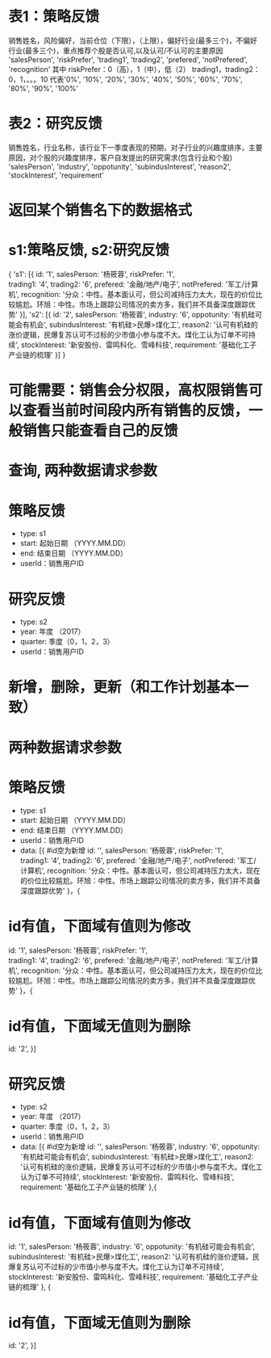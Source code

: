 # 表1：策略反馈
销售姓名，风险偏好，当前仓位（下限），（上限），偏好行业(最多三个)，不偏好行业(最多三个)，重点推荐个股是否认可,以及认可/不认可的主要原因
'salesPerson', 'riskPrefer', 'trading1', 'trading2', 'prefered', 'notPrefered', 'recognition'
其中 riskPrefer：0（高），1（中），低（2）
trading1，trading2：0，1，。。。10 代表'0%', '10%', '20%', '30%', '40%', '50%', '60%', '70%', '80%', '90%', '100%'
# 表2：研究反馈
销售姓名，行业名称，该行业下一季度表现的预期，对子行业的兴趣度排序，主要原因，对个股的兴趣度排序，客户自发提出的研究需求(包含行业和个股)
'salesPerson', 'industry', 'oppotunity', 'subindusInterest', 'reason2', 'stockInterest', 'requirement'

# 返回某个销售名下的数据格式
# s1:策略反馈, s2:研究反馈
{
  's1': [{
    id: '1',
    salesPerson: '杨筱蓉',
    riskPrefer: '1',  
    trading1: '4',
    trading2: '6',
    prefered: '金融/地产/电子',
    notPrefered: '军工/计算机',
    recognition: '分众：中性。基本面认可，但公司减持压力太大，现在的价位比较尴尬。环旭：中性。市场上跟踪公司情况的卖方多，我们并不具备深度跟踪优势'
  }],
  's2': [{
    id: '2',
    salesPerson: '杨筱蓉',
    industry: '6',
    oppotunity: '有机硅可能会有机会',
    subindusInterest: '有机硅>民爆>煤化工',
    reason2: '认可有机硅的涨价逻辑，民爆复苏认可不过标的少市值小参与度不大。煤化工认为订单不可持续',
    stockInterest: '新安股份、雷鸣科化、雪峰科技',
    requirement: '基础化工子产业链的梳理'
  }]
}

# 可能需要：销售会分权限，高权限销售可以查看当前时间段内所有销售的反馈，一般销售只能查看自己的反馈
# 查询, 两种数据请求参数
# 策略反馈
* type: s1
* start: 起始日期 （YYYY.MM.DD）
* end: 结束日期 （YYYY.MM.DD）
* userId：销售用户ID

# 研究反馈
* type: s2
* year: 年度 （2017）
* quarter: 季度（0，1，2，3）
* userId：销售用户ID

# 新增，删除，更新（和工作计划基本一致）
# 两种数据请求参数
# 策略反馈
* type: s1
* start: 起始日期 （YYYY.MM.DD）
* end: 结束日期 （YYYY.MM.DD）
* userId：销售用户ID
* data: [{
#id空为新增
  id: '',
  salesPerson: '杨筱蓉',
  riskPrefer: '1',  
  trading1: '4',
  trading2: '6',
  prefered: '金融/地产/电子',
  notPrefered: '军工/计算机',
  recognition: '分众：中性。基本面认可，但公司减持压力太大，现在的价位比较尴尬。环旭：中性。市场上跟踪公司情况的卖方多，我们并不具备深度跟踪优势'
}，{
# id有值，下面域有值则为修改
  id: '1',
  salesPerson: '杨筱蓉',
  riskPrefer: '1',  
  trading1: '4',
  trading2: '6',
  prefered: '金融/地产/电子',
  notPrefered: '军工/计算机',
  recognition: '分众：中性。基本面认可，但公司减持压力太大，现在的价位比较尴尬。环旭：中性。市场上跟踪公司情况的卖方多，我们并不具备深度跟踪优势'
}，{
# id有值，下面域无值则为删除
  id: '2',
  }]
# 研究反馈
* type: s2
* year: 年度 （2017）
* quarter: 季度（0，1，2，3）
* userId：销售用户ID
* data: [{
#id空为新增
  id: '',
  salesPerson: '杨筱蓉',
  industry: '6',
  oppotunity: '有机硅可能会有机会',
  subindusInterest: '有机硅>民爆>煤化工',
  reason2: '认可有机硅的涨价逻辑，民爆复苏认可不过标的少市值小参与度不大。煤化工认为订单不可持续',
  stockInterest: '新安股份、雷鸣科化、雪峰科技',
  requirement: '基础化工子产业链的梳理'
},{
# id有值，下面域有值则为修改
  id: '1',
  salesPerson: '杨筱蓉',
  industry: '6',
  oppotunity: '有机硅可能会有机会',
  subindusInterest: '有机硅>民爆>煤化工',
  reason2: '认可有机硅的涨价逻辑，民爆复苏认可不过标的少市值小参与度不大。煤化工认为订单不可持续',
  stockInterest: '新安股份、雷鸣科化、雪峰科技',
  requirement: '基础化工子产业链的梳理'
}, {
# id有值，下面域无值则为删除
  id: '2',
}]
